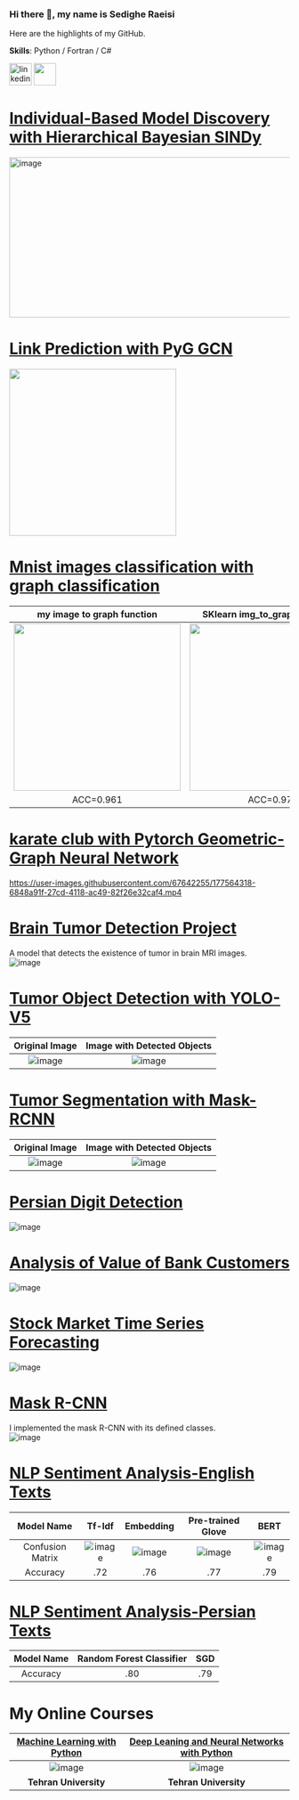 ### Hi there 👋, my name is Sedighe Raeisi
Here are the highlights of my GitHub. 

**Skills**: Python / Fortran / C#



[<img src='https://cdn.jsdelivr.net/npm/simple-icons@3.0.1/icons/linkedin.svg' alt='linkedin' height='40'>](https://www.linkedin.com/in/sedighe-raeisi-684b9812b///) <a href="mailto:sedighe.raeisi@gmail.com?"><img src="https://user-images.githubusercontent.com/67642255/155072574-1a9ab065-b585-42e0-b5ee-e6e0db3b8ce8.png" height='40'/></a>

<!---[<img src='https://user-images.githubusercontent.com/67642255/155072574-1a9ab065-b585-42e0-b5ee-e6e0db3b8ce8.png' alt='Sedighe.raeisi@gmail.com' height='40'>](Sedighe.raeisi@gmail.com)[Dr. Sedighe Raeisi](mailto:sedighe.raeisi@gmail.com?subject=[GitHub]%20Source%20Han%20Sans)--->

# [Individual-Based Model Discovery with Hierarchical Bayesian SINDy](https://github.com/Sedighe-Raeisi/Individual_Based_Sindy)

<img width="1152" height="288" alt="image" src="https://github.com/user-attachments/assets/29de12ae-1420-4d37-8897-98b3f3b98495" />

# [Link Prediction with PyG GCN](https://github.com/Sedighe-Raeisi/Link-Prediction-with-Pytorch-GCN)


<img width="300" src="https://user-images.githubusercontent.com/67642255/198948936-f565ee08-7cbb-46f5-8194-b7660f7455b6.mp4"/>


# [Mnist images classification with graph classification](https://github.com/Sedighe-Raeisi/MNIST_with_Graph_Classification)

| my image to graph function | SKlearn img_to_graph command|  
|     :---:      |     :---:      |   
|<img src="https://user-images.githubusercontent.com/67642255/187020211-192b29fa-69c2-4f38-a1ba-201f4b2db5db.png" width="300" />|  <img src="https://user-images.githubusercontent.com/67642255/187020227-ffc38864-f464-4511-97a0-0d070952977d.png" width="300" />|
|     ACC=0.961      |     ACC=0.971      |    

# [karate club with Pytorch Geometric-Graph Neural Network ](https://github.com/Sedighe-Raeisi/karate_club_with_Pytorch_GCNConv)



https://user-images.githubusercontent.com/67642255/177564318-6848a91f-27cd-4118-ac49-82f26e32caf4.mp4



# [Brain Tumor Detection Project](https://github.com/Sedighe-Raeisi/Brain-tumor-detection)
A model that detects the existence of tumor in brain MRI images.  
![image](https://user-images.githubusercontent.com/67642255/143002834-f2f4c136-121c-4e73-b342-8181de70a878.png)

# [Tumor Object Detection with YOLO-V5](https://github.com/Sedighe-Raeisi/Tumor_Object_Detection)
| Original Image | Image with Detected Objects |   
|     :---:      |     :---:      |    
|![image](https://user-images.githubusercontent.com/67642255/152168246-0edd2560-b627-4146-8003-47bc50ecadfc.png)|![image](https://user-images.githubusercontent.com/67642255/152168288-b5122927-363e-4172-b2c3-af962159e762.png)|  

# [Tumor Segmentation with Mask-RCNN](https://github.com/Sedighe-Raeisi/Tumor-Segmentation-with-MRCNN)
| Original Image | Image with Detected Objects |   
|     :---:      |     :---:      |    
|![image](https://user-images.githubusercontent.com/67642255/154489767-2747ca12-48ac-43a2-a4f0-60eef29dbe37.png)|![image](https://user-images.githubusercontent.com/67642255/154489716-8ad042cd-51c0-4ae4-970c-56f9716241e6.png)|

# [Persian Digit Detection](https://github.com/Sedighe-Raeisi/Object_Detection_Persian_Digit_Detection)   
![image](https://user-images.githubusercontent.com/67642255/143003349-fd0997f9-d851-4d2c-844a-2ce93fd38d00.png)

# [Analysis of Value of Bank Customers](https://github.com/Sedighe-Raeisi/Analysis-of-value-of-bank-customers)   
![image](https://user-images.githubusercontent.com/67642255/143004823-9b0ba573-dedf-455d-bc8b-479217910f8d.png)   


# [Stock Market Time Series Forecasting](https://github.com/Sedighe-Raeisi/Stock-Market-Predicting-with-LSTM)   
 
 ![image](https://user-images.githubusercontent.com/67642255/145201142-8f9b28ac-d3bf-4a95-ac0a-121e6dd61b25.png)


<!--[![Alt Text](https://media1.giphy.com/media/112RGZxHnf9uTK/giphy.gif?cid=ecf05e471gydsjtkie7z4ltkxhcg76dognbkhnr2bbbotwlc&rid=giphy.gif&ct=g)]-->

 # [Mask R-CNN](https://github.com/Sedighe-Raeisi/Mask_R-CNN)    
I implemented the mask R-CNN with its defined classes.    
![image](https://user-images.githubusercontent.com/67642255/145722412-580e64fd-1d0b-4aa9-a763-9e367d49f911.png)

# [NLP Sentiment Analysis-English Texts](https://github.com/Sedighe-Raeisi/NLP-Sentiment-Analysis-)  
  
 
| Model Name| Tf-Idf | Embedding | Pre-trained Glove | BERT |   
|     :---:      |     :---:      |     :---:      |     :---:      |     :---:      |  
|Confusion Matrix|![image](https://user-images.githubusercontent.com/67642255/147255994-86dfae0f-117d-4053-a3b9-955a3866bbe8.png)|![image](https://user-images.githubusercontent.com/67642255/147254826-b1667de3-707b-4442-b976-790702c3c130.png)| ![image](https://user-images.githubusercontent.com/67642255/147206246-8aa4486c-25a2-43b2-860f-ff471ed59ec4.png) |![image](https://user-images.githubusercontent.com/67642255/147358075-16f9fd97-7729-40ca-a081-9bd85801a698.png)|  
| Accuracy | .72 | .76 | .77 | .79 |

# [NLP Sentiment Analysis-Persian Texts](https://github.com/Sedighe-Raeisi/NLP_with_Dijikala_dataset)

| Model Name| Random Forest Classifier  | SGD |     
|     :---:      |     :---:      |     :---:      |  
| Accuracy | .80 | .79 |   



 
# My Online Courses
| [Machine Learning with Python](https://mooc.ut.ac.ir/course/detail/49-/228-python)| [Deep Leaning and Neural Networks with Python](https://mooc.ut.ac.ir/course/detail/49-%D9%85%D9%87%D9%86%D8%AF%D8%B3%DB%8C-%D8%A8%D8%B1%D9%82-%D9%88-%DA%A9%D8%A7%D9%85%D9%BE%DB%8C%D9%88%D8%AA%D8%B1/264-%DB%8C%D8%A7%D8%AF%DA%AF%DB%8C%D8%B1%DB%8C-%D8%B9%D9%85%DB%8C%D9%82-%D9%88-%D8%B4%D8%A8%DA%A9%D9%87-%D9%87%D8%A7%DB%8C-%D8%B9%D8%B5%D8%A8%DB%8C-%D8%A8%D8%A7-%D9%BE%D8%A7%DB%8C%D8%AA%D9%88%D9%86) |
|     :---:      |     :---:      |
|![image](https://user-images.githubusercontent.com/67642255/145722436-7fdd033d-e7c9-45ee-9a0b-789225331103.png)|![image](https://user-images.githubusercontent.com/67642255/153899442-76f666bb-dc77-457a-91d0-9d5ec563712b.png)|
|**Tehran University**|**Tehran University**|

<!--[![image](https://user-images.githubusercontent.com/67642255/143018913-e0823973-999f-4f96-9589-27c90639d7b7.png)]::-->



